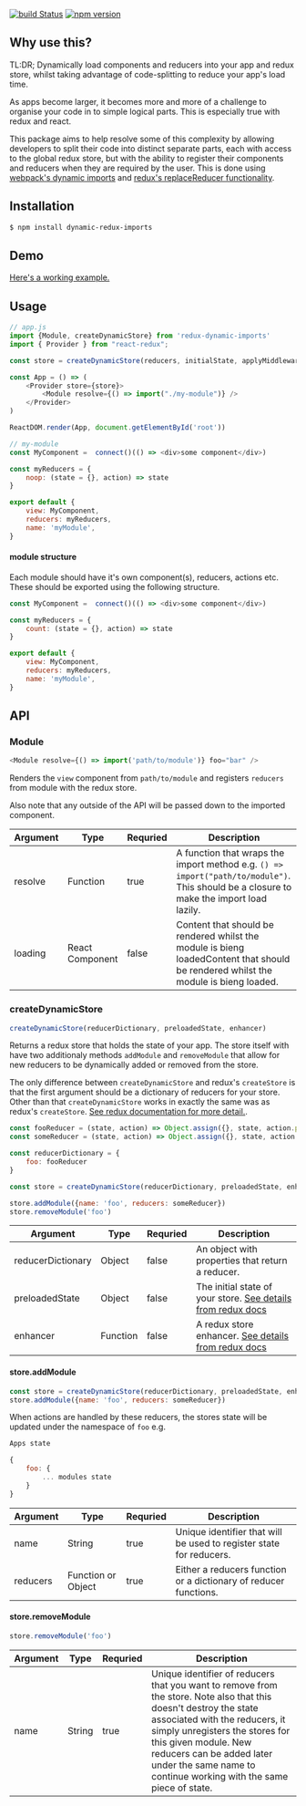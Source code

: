 [![build Status](https://travis-ci.com/jpgorman/dynamic-redux-imports.svg?branch=master)](https://travis-ci.com/jpgorman/dynamic-redux-imports)
[![npm version](https://badge.fury.io/js/dynamic-redux-imports.svg)](https://badge.fury.io/js/dynamic-redux-imports)

## Why use this?

TL:DR; Dynamically load components and reducers into your app and redux store, whilst taking advantage of code-splitting to reduce your app's load time.

As apps become larger, it becomes more and more of a challenge to organise your code in to simple logical parts. This is especially true with redux and react.

This package aims to help resolve some of this complexity by allowing developers to split their code into distinct separate parts, each with access to the global redux store, but with the ability to register their components and reducers when they are required by the user. This is done using [webpack's dynamic imports](https://webpack.js.org/guides/code-splitting/#dynamic-imports) and [redux's replaceReducer functionality](https://reduxjs.org/api/store#replacereducer-next-reducer).

## Installation

```sh
$ npm install dynamic-redux-imports
```

## Demo

[Here's a working example.](https://codesandbox.io/s/wnyr7o0m3l)

## Usage
```js
// app.js
import {Module, createDynamicStore} from 'redux-dynamic-imports'
import { Provider } from "react-redux";

const store = createDynamicStore(reducers, initialState, applyMiddleware);

const App = () => (
    <Provider store={store}>
        <Module resolve={() => import("./my-module")} />
    </Provider>
)

ReactDOM.render(App, document.getElementById('root'))

// my-module
const MyComponent =  connect()(() => <div>some component</div>)

const myReducers = {
    noop: (state = {}, action) => state
}

export default {
    view: MyComponent,
    reducers: myReducers,
    name: 'myModule',
}
```

#### module structure
Each module should have it's own component(s), reducers, actions etc. These should be exported using the following structure.

```js
const MyComponent =  connect()(() => <div>some component</div>)

const myReducers = {
    count: (state = {}, action) => state
}

export default {
    view: MyComponent,
    reducers: myReducers,
    name: 'myModule',
}
```


## API

### Module

```js
<Module resolve={() => import('path/to/module')} foo="bar" />
```

Renders the `view` component from `path/to/module` and registers `reducers` from module with the redux store.

Also note that any outside of the API will be passed down to the imported component.

| Argument       | Type     | Requried | Description                                                                                                                                                                                                                                                                |
| -------------- | -------- | -------- | -------------------------------------------------------------------------------------------------------------------------------------------------------------------------------------------------------------------------------------------------------------------------- |
| resolve           | Function   | true     | A function that wraps the import  method e.g. `() => import("path/to/module")`. This should be a closure to make the import load lazily.                    |
| loading           | React Component   | false     | Content that should be rendered whilst the module is bieng loadedContent that should be rendered whilst the module is bieng loaded. |

### createDynamicStore

```js
createDynamicStore(reducerDictionary, preloadedState, enhancer)
```

Returns a redux store that holds the state of your app. The store itself with have two additionaly methods `addModule` and `removeModule` that allow for new reducers to be dynamically added or removed from the store.

The only difference between `createDynamicStore` and redux's `createStore` is that the first argument should be a dictionary of reducers for your store. Other than that `createDynamicStore` works in exactly the same was as redux's `createStore`.  [See redux documentation for more detail.](https://redux.js.org/api/createstore).

```js
const fooReducer = (state, action) => Object.assign({}, state, action.payload)
const someReducer = (state, action) => Object.assign({}, state, action.payload)

const reducerDictionary = {
    foo: fooReducer
}

const store = createDynamicStore(reducerDictionary, preloadedState, enhancer)

store.addModule({name: 'foo', reducers: someReducer})
store.removeModule('foo')
```

| Argument       | Type     | Requried | Description                                                                                                                                                                                                                                                                |
| -------------- | -------- | -------- | -------------------------------------------------------------------------------------------------------------------------------------------------------------------------------------------------------------------------------------------------------------------------- |
| reducerDictionary           | Object   | false     |  An object with properties that return a reducer.                    |
| preloadedState           | Object   | false     | The initial state of your store. [See details from redux docs](https://redux.js.org/api/createstore)                        |
| enhancer           | Function   | false     | A redux store enhancer. [See details from redux docs](https://redux.js.org/api/createstore)                     |

#### store.addModule
```js
const store = createDynamicStore(reducerDictionary, preloadedState, enhancer)
store.addModule({name: 'foo', reducers: someReducer})
```

When actions are handled by these reducers, the stores state will be updated under the namespace of `foo` e.g.

```js
Apps state

{
    foo: {
        ... modules state
    }
}
```

| Argument       | Type     | Requried | Description                                                                                                                                                                                                                                                                |
| -------------- | -------- | -------- | -------------------------------------------------------------------------------------------------------------------------------------------------------------------------------------------------------------------------------------------------------------------------- |
| name           | String   | true     |  Unique identifier that will be used to register state for reducers.                    |
| reducers           | Function or Object   | true     |  Either a reducers function or a dictionary of reducer functions.                       |
#### store.removeModule
```js
store.removeModule('foo')
```

| Argument       | Type     | Requried | Description                                                                                                                                                                                                                                                                |
| -------------- | -------- | -------- | -------------------------------------------------------------------------------------------------------------------------------------------------------------------------------------------------------------------------------------------------------------------------- |
| name           | String   | true     |  Unique identifier of reducers that you want to remove from the store. Note also that this doesn't destroy the state associated with the reducers, it simply unregisters the stores for this given module. New reducers can be added later under the same name to continue working with the same piece of state.                     |

